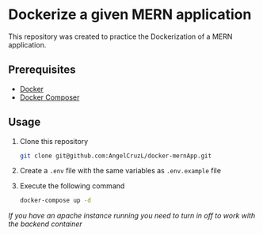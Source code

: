 # Dockerize a given MERN application

This repository was created to practice the Dockerization of a MERN application.

## Prerequisites

- [Docker](https://docs.docker.com/get-docker/)
- [Docker Composer](https://docs.docker.com/compose/install/)

## Usage

1. Clone this repository

    ```bash
    git clone git@github.com:AngelCruzL/docker-mernApp.git
    ```

2. Create a `.env` file with the same variables as `.env.example` file
3. Execute the following command

    ```bash
    docker-compose up -d
    ```

_If you have an apache instance running you need to turn in off to work with the backend container_

